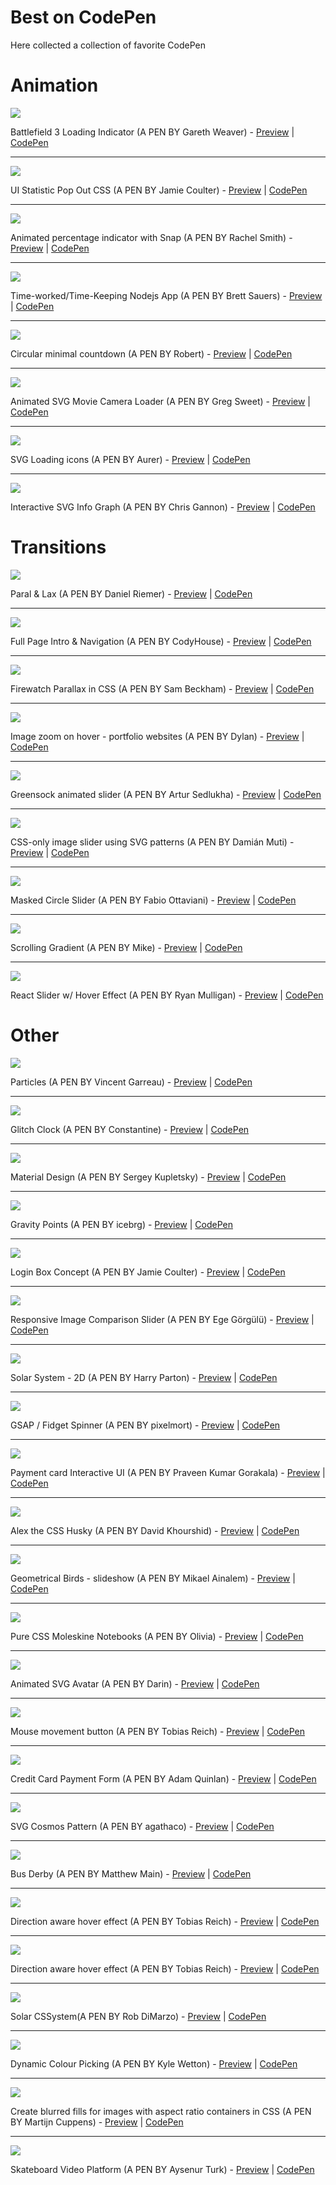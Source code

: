 # Best on CodePen
Here collected a collection of favorite CodePen

# Animation

![](https://i.pinimg.com/originals/f9/60/75/f96075e0ac443e971d3555ef16751307.gif)

Battlefield 3 Loading Indicator (A PEN BY Gareth Weaver) - [Preview](https://codepen.io/garethdweaver/full/zdElu/)  |  [CodePen](https://codepen.io/garethdweaver/pen/zdElu) 

---

![](https://www.bypeople.com/wp-content/uploads/2017/09/css-stats-pop-out.png)

UI Statistic Pop Out CSS (A PEN BY Jamie Coulter) - [Preview](https://codepen.io/jcoulterdesign/full/jExQGd/)  |  [CodePen](https://codepen.io/jcoulterdesign/pen/jExQGd)

---

![](https://lh3.googleusercontent.com/KfOmMRC8V0-C3NqOLkG7E04ldHbMnSckMeRpnB0ac5LC8jDSuslzpv88-xeMWtaaTyN9zRDxiZsMphSEKBaSEHd9XEWUx1_vkEONJ3LRBET_tBGLMe3pQ80dVZ9X6go7zdsa3YdVvWU8odE_Z1hXJiISyoetSHhoIg-bfn3Nrbi6XQZKtIG9N9QalZrF81jEWIUmRnEkIAUWACRXiqYDTUY6oTtIser31ZZVTZfnShZT-vp_p986sDVXLfd4KiubJsiWm1n7KeMulI0Cl5i4CjWhY6n4PP3Ryc3qx0x6DrAGwPMtvY-0ycrXtnrRM3CKZHP4-b4wAtbAfpdUCYevQT7dw9DcRhk2JS6O1XJsgwnyOEOuxrsOKYJATL3tvgf3F-MsMDKbb1PiXMgfWV2xEhHCBpnnZD8AVKHayfLnwhv2EFfOxucvIXzfGWarL9nqx_zbJtxOES3e1F8eQP6sIGjok1C52WsKKZcQmzl8kZ04NU1fw1kWHKLBO574xZ_lslNmJyQbN3czasV31ENU1xwkZ6CDB442Km_KReotNpzp4tbhbCI5-p7g702jW9bB51LvMe0Za-hPfX9z1FAuoX5qG7jecUTxgMm5qHHRdSpx3bzdhA=w760-h450-no)

Animated percentage indicator with Snap (A PEN BY Rachel Smith) - [Preview](https://codepen.io/rachsmith/full/BqpCd/)  |  [CodePen](https://codepen.io/rachsmith/pen/BqpCd)

---

![](https://lh3.googleusercontent.com/HFrLs9d7wAXrVkaqZRh0C1Hk-RZkdns4ruhy_Y_OQ-UEnXWIwFffwh0KUDBaEi4AgNtmSuaKXmMTx9DylDsRLJMIB6x0iDP83trUINKWUxbCF9GUU4hQxUj32o9RUfA2lIQXC2KLbAzQthpYJBXoBVChCZtygjr3qiCCzHWHD-Pl49KD-F9bIPufnz-4jB8mWSDkdqj8ZDghh_BQubrRZ8nwPKQdQQRp-oXDAki-feJBQKbuvM5UDLWKaqUiiRA3C0mV4yZGURAdgtwLzpQcyoBvH--KCj-V3o4buRbgG7JAsD-FuMKNXv9y2fe0KVDJ3vkGprXqV9Dtg0zn-hKE88EYte5ag9j3vBJ44n6H34NvTMIL3wLgWWVJliq9rcIugrDqjZhtLacdIwDpYiPls-ot-Yaiztw0CBMf7aICOcOa01y0oW6jZ09-IV-C6Ghr7ROD9eQS6KIz23OGNVDboe-2koCde-TmA-FxdmFm5umwfQcNQiLlg1BkJrtZRnKnkmntmGeYRk8I9_E_vbCLtGV46_VgS7zUadcnC-1RhsNbWNI13M5JV4fPHXjVs3UaQBXIYJDaW5X5LGYGUklv4CO2WIDnyCtEbaZc1gr2MBZuf73lNw=w760-h450-no)

Time-worked/Time-Keeping Nodejs App  (A PEN BY Brett Sauers) - [Preview](https://codepen.io/thedigitalhawk/full/IrkBu/)  |  [CodePen](https://codepen.io/thedigitalhawk/pen/IrkBu)

---

![](https://lh3.googleusercontent.com/irGFUQroEVYe_SL2koYzi0UQJQ8WGXER5e8_njW5GTS9e7g_MibMLLmkKe24-O73ZMvyqsn_1DmL2-r1sabrQQhRVG3mIOi580NcXODVO_2OtcpgLMRzH2BtkANSUFYI5Pt3_IBk0c5PXyF0tvb7onWrPaGKMyVCGG2d_9BQdtOup6V7i-AyWoSkScfjsVWqWi5SLaM2NU4hgN0pPD3TTZfi6ZoNlLfcaGSqrb1FMqizdyAViJXjBkGzTVPvVmskXzRrEIhMD7lva0jR-nUIM2D-WMjr85b_3OcGGOoaeHwWhzfVoHKXpQc5A4xmz1cSoKmdZrWSHyFw_mv2p6CPYNYRB-3nygt9g5xP6UE3_r3lPHJ3aBYLcVjX9Qh2tXleQExnmyEE2iyxBhkosM39WLDxc708bds_X8BO7glB_13Nd9DYyggBZZGPzCOoE4mPAwSK-_L2anA0HHxB9cjiKLUYS0WN4Uu9rPx96veq5JQWkSK3IHswtlTPMztdAJsbNWR4TZFd1w5RUgRg8eZKPEYuvplGirZO64DvDvhh21BB6xnmQfLnPqDlgws8CvgSXlLBx-ws0_sby9TOFCbD0KcUiCLYpS8oMDCh-OvyObqS150Fnw=w760-h450-no)

Circular minimal countdown (A PEN BY Robert) - [Preview](https://codepen.io/rendro/full/qazCG/)  |  [CodePen](https://codepen.io/rendro/pen/qazCG)

---

![](https://lh3.googleusercontent.com/6lNtrX4rsuN5dELPfbgOj9bJJFuz-3nnm_IbdgNGPAmvC4y8o5pMBsPOUEwLTB4RZtLIq2KWSKQ2QNmWpCWncvFaiKtjklY6mFCvLzPiyzBXPP7sABpqKJajwCfq-l5UHZ4jiG1XZ1KQtvNX9GqTML-2zdFw2V36OPdzG2NPjNmc0gHrh8KrluD6LRAGUhONhKUtIfDFujymeQal_knN2SZrSrqvFixYCjVXLRMvok1WAyaceX6tzzEffSfD4oOMWt4cbkKOYgNWVYlnYPSgTfxb523xP0QewmJ9EFwZrEdo6NJnhI_QqbN6AIDTKXw6Ky_CN1KoxpE8ujKFvwczKCnZGzFjEG8yuyCz2iVLwlM9M3JsHs0rF0QCdmOhpZb0uoRVWDea59jht3lqP976UbgjBbVa73nvHhAapZv8VhFqmZJk14XOGAuJAOH645sc4FkkCUYpcgdeoCMbvzhI9G01iAPr5l2MI-45FmyIXqf5Acp8VtrHaXusZ7Wc_1tSdNTYaBlbz6ompQN0KFNniT2FTKuGrMO_TiP5nQEeT_fCx-OjrsO7Z5w3TSEiayZDwMhFiO2uVJ7D_md_SlZVEPqrWSJFuTFtOVfbazvOq5iBSuTZAQ=w760-h450-no)

Animated SVG Movie Camera Loader (A PEN BY Greg Sweet) - [Preview](https://codepen.io/ControlledChaos/full/aNprdB/)  |  [CodePen](https://codepen.io/ControlledChaos/pen/aNprdB)

---

![](https://lh3.googleusercontent.com/ZT_NXaHaRD9DRj9OYUH1vuwZuK1GUb1c3d9stm9Gw2-Y1lDazbT-TJAlfc7adxELa_8wjQvX2_J-pHFpSsBHt7DmeO9OKHJPL9xeFlGPnTOtLQPc_x9wb21XglXRYO9ViOZzOV25Y5DtrDDhPIRTJCvlS7W5tzUG_s667S_1PhwSs_FvwRKcKFztViW9JBKcqWifNEfFYJ_JXNffrbYn-dXIC-P1SiHa0dOMIJEthRByWLW_-kZ25JGg7Lc-W_23Uyxb0pMBJEWf1JKBvZQjOXKhaaJLtw-AQkhnIT_F8h6b0wbxjVBDpSfSDReJcgUZKZg8OPY0Yo0IUhmg2qKo2ImUT01yDlduAWpMAIHk0KOQRWszBXoXCQ3sU0Ca_1WMtEvwuWAJzrM76Uke3_5V_m94LEQXLmPOWHiQL1eeQZR-UySNX73ZCQBTROqNKyoCtHFzN-6apSIyi_MlS1xuHb7qZBmDScL-JCJ9zW6OelptR1svBS2P3q9ff66Pc-NMXYlKFRuICpoUJ8XM5zrIWQZbJ46sDrT4iJLwuq296RUv7jIUr76piXpON6nsqcThtNJ6wEuSKshEFT_oTNcb_26YAdzV47h1XP-nQk1f6H9mFW4mHw=w760-h450-no)

SVG Loading icons (A PEN BY Aurer) - [Preview](https://codepen.io/aurer/full/jEGbA/)  |  [CodePen](https://codepen.io/aurer/pen/jEGbA)

---

![](https://lh3.googleusercontent.com/gSmFyH23t0fwKmIHeKS-Z-sEopghDpT2V0gUYHe0uH8F2vklTuzIFS3tVlABRCASQked3qRWtrdp5lAwXPV4MV2Mw0rK8oK-toRlzwkO8yIUg5NIf2nh-BocWvs7EbqBzDPE4SudQ0ItYnSGaJS5hWXF34rL_drsqScc9j77udD1zHeOANef-jptFw_9KDgVoHs5HZo3RyOIGXaxv9i_Q9Yq672-lUyohsLM8P6ej6eANbnbVvDHaLy3eoD0OSXeCqgkCn7rCzgdjn9Cj9lNEvHOFHRvnyL0X26M-DekoaI6rE-BMoKVzJzTM3mNKnFih7EZT8pU9J-OW7VK-dEP2DbtKTyHdv1QEbb7Lv14k4TNk562_R76M4y4rhSwqcAb6TKkt1J9DZIWTalSl24DCKYrBtRMSmksrtLSPcp2l0wdNSXM7SGefgzmEq3PEVud20_bexHxn7f97w3QdwJ_jHIxX16ZY-KOtp-KIul9hJ7m0zYcRqLyzwnfdPbSweVTo6BQCm6xGQZQORzTNV_Tda5tYo6qLGW53DTomAoFpuPI3BaoIR2SDnllcfWywYonXLTz0_FolEa11RznK8h_G95t4ez3LA_Yy5AbM-S2NiL5viLOng=w760-h450-no)

Interactive SVG Info Graph (A PEN BY Chris Gannon) - [Preview](https://codepen.io/chrisgannon/full/pbzEYr/)  |  [CodePen](https://codepen.io/chrisgannon/pen/pbzEYr)

# Transitions

![](https://lh3.googleusercontent.com/QaLnmfFjX6x56OFtEQ-4TsRTVFOr74G87gKPuA5yuGGDw9t-a47vJaUUzhp4wJB4yRqvJtLO49yQIr-3afCQOajkFSXEuKXEq9STQ7jamsYKzibXbi_zvRjzv8mZzjdQFkl0dp5lLu6ul_bBt1CyPd1zmh2hcG41ZGlmYUqPHHvq8CEvbqkZ7bJkFuSNOayMhnMdTy607fb-fFCTBwW0horagIhUb873AaXwMqBl6dvblMQMudj1sox9v7nZSEH7_7LiMe-XRJK4kurD_3mLiIxz-Aol3FIjNz4dhDP9kJys8MwrXZvHLOTC2k4oT0N2IaqyrpfObxG2LSwevnq61OQEh0rVq7ZrsdGjf3Q2j0SM5cQdhq8ghy6zNdm9bQhAWCTPUGOox8YXaYdu2lX23uISG9Ep_uLt3KWQ_ije7nxSrfbV1pulCdcvte0ndgYfMjeJtxjGOwe1Zxap4pDYSTpY8Py9r4xQPjxire3d-LiPBjk1t223hjV2U6-Qo7SX7Wdq668lJc_y9Bykjlz5UbFZvTtfEzcoP1GZSH7Os2ryaGXcvUMkFxucw7okp3XVcO9gSTqleSfuDz3S66eAcxFRB_owJRM2EiFlQoPMWvhSge-nYA=w760-h450-no)

Paral & Lax (A PEN BY Daniel Riemer) - [Preview](https://codepen.io/zitrusfrisch/full/bJwhk/)  |  [CodePen](https://codepen.io/zitrusfrisch/pen/bJwhk)

---

![](https://lh3.googleusercontent.com/FlYOaGLp5b3b8qdg1L5CNUA9DJRsfq2LnFk6HFM4vfSxWtUxAsxrIL_x3xjsfClqpUh8_yvj5kdHdMoYDqUBA4cChC9KherYnxX1uTPj2jmAetrYklqrb8PdlL-0gykIX7WA3HjPnz3EI1ykZwELcw5cY0yT8vSBS5ZOkHnbZm8WK-EqdMcq-O7VLQ8DGkCacxh3pxiWMugn76fEMlBDuJiCO7tmYG6m_NynHhmz8cMwDEk7fII20USA_cSmMARi7fl5H5e-_qQSLalR6JpL5Wv7DtBIYzAyOz9fAOsigATlxNTyMUX_F9eEltza_tdCU-UbxPEbBGmAqi5aBgQduBfuTGKex6GJLeHE3bSbzQ25XzxdxSzLH-6BESAxnyao4ic2QmZfuW6gONkIPQqLvVA8iGeAauXaRFs4gCaWFG82XRalyrLBofvDk9vgVP3Rq1IIgdZeXzSGZ3ub10GtgNmJ-Ln32NwivtTnHR6KM7M3iz5fqYqvojF7DSM3mjG_rgx-1dMV8LbyVoSLAPmUCEM2VaundXI38fKvQkvljezVDSEw0PKhRdxepZcSGo_cRqIMMjoPXpjW9jc1jrnSmkvOoTVq_tOlIizfHr__7qG4otpHSw=w760-h450-no)

Full Page Intro & Navigation (A PEN BY CodyHouse) - [Preview](https://codepen.io/codyhouse/full/jqomk/)  |  [CodePen](https://codepen.io/codyhouse/pen/jqomk)

---

![](https://lh3.googleusercontent.com/tQRuq73E5tA5MmtsCF6931-RVlS6Y95QUWxDVmj1zRorufJwxx3Ror1VHHwUXt_HuMnFsz5KW0ukZbT3N8bFR3-c4c9LDYNm5DZGwnsWgodoD3SCpwXMpdpE7ybCU9GEtrgnE30kAfnMo3z4HQkSeUsv5VVvrPtvI2Vwpm84VIL-DuK5Q2Il0lOgBbqjoqP23TbxgBxO9fy-rS1NpYE_EzL3I41wSuNUuGyfh6QUxI5FWoeEy2hK1KMP7rfXdHHvwI-PUlPyD_R-76BBSEM-93DiEeFcLP0AnWhyaCg0S7wCbv6M8sMj4ix06vMx_m2RXb07VHRTNcDt7ls8VhRUSXjmc1Fwj4HlgLypcNEHCJzwSSYK_lRatyzcRWZpTno5wgZaV2TDQdrIc9LNlWfcGNYBPSSEfYY_BIkHu3GWc0Ue9QvwZa4KQ39lKet9P_S-0YWp2U0pnTUphacE6SQckI4O9UrFIdR9JQxu6iGsbme4MAPFgDg5kKsb-iEGtsyDr8kOEXzWQqV3p2mmJpwgWsMsLD_1yOh7ZR-bnhkrPpCavpJQmVQkkkRqQ67CvwEfXDM-0oa3MPeN0e4YLB2I642lbaQ31NVgCLj29a4_yQseb_e4bg=w760-h450-no)

Firewatch Parallax in CSS (A PEN BY Sam Beckham) - [Preview](https://codepen.io/samdbeckham/full/OPXPNp/)  |  [CodePen](https://codepen.io/samdbeckham/pen/OPXPNp)

---

![](https://lh3.googleusercontent.com/Zq5GXbsaH0KCp334zVsYECSPTieiLwcXyOlEU8hOdkHMt0SdRISnx0thpAE5OsG3a4t6ark5KbVGo-6Bf9FNGJY0BozSI-Jw0qy8IZ2vjBXG1KSJJyphjsZdGIaAh5p8owMJDsexJv75isjfAyAQrUgRUNsZ0z3gl2jfiqbnrdSXz2MWKrZtzcTXMNTCLxc1GNrnEAbkLqOcBpPnuq0HjezNTTPBgTDlTtn63RwgbseuLVjk_7Fs2nZKrRrKhw6RWydV0BzjdsmPbApGVj7hQvx7Wcix_COulGoaOWZ4BhxkZh9j5VyyL-c0Al34K-FJTdV7UUkjwf9VsFwnU3nm6RlZTNJO358_CWTUOoeN6ijCc64Vo8FvkZgQ7aeSqacG55PCIbM4JIaGWk0eRHshUpBZ-dMs1J_HzHctXAMAmSpcOLqmWl90XEutsM3HPYZIqtHw8KVrxTS_pDMaLqK2wNSppRmpbELfKJIrsudKOhrfqV8nHiDb0fveHqVclTOrQhVEevVCXwg8RufcG9QRb1bPP-1z5v-Km_qIRgYJWYMseG8TsjRZksZJPXyDT6tmcXBgQ2CuH4uMtmUdY4Lq0oeGmkQ0rjzAWPM9B2IGohxvsu5cDQ=w760-h449-no)

Image zoom on hover - portfolio websites (A PEN BY Dylan) - [Preview](https://codepen.io/dwinnbrown/full/kXEEAa/)  |  [CodePen](https://codepen.io/dwinnbrown/pen/kXEEAa)

---

![](https://lh3.googleusercontent.com/_VgQlDMycRraF99BPfzg0a-yhviXWtwooGFpU-lKJd4ALIMIwHH4Y5UECZnCRsaZeyglp5g4WW_w1_Y6z2bYEIMnkODqqaMseARcNLQM67BLufcGAuTUVkxJ5K168_oH3-3B914cwNbcUu0hjS3Ou2M1mv48lAUoLnr6sGeu_Ur8OCrlJbv_GtXbbyN9bo0MlLDpth7lLMjoPDXVLHqMVzX9yIDPiYNgrzJDO6m21GqUI7gOt8yEc19sH0dVHV8Hkz6G6bW7YBZHuHuipmsTxC0e975K-U1V3iCzXkr0FMeG1zNp1LFeYT7-GFwOFxulEiQWT5AJbBeO8cNdIrxz1cr97hR8tmG6vB0kyvBIoS3m_OpwshCkwBG3ql3PJz64yLfNMMJtlPrS6aw0bO_4Hv359Qdi4xYDQL3VRTXREIjhpzcPEL8xV2fGhG7DUbZtBsfi5XLBDWeWme2qHdfzBaGm8AOhprYDr_APpkKcN2ufBlzaX8D6RcfjnvLivF4cJJqkLfvc1xhHu92bdYqI-4U02VzSnfxT3jnm5CRLyTb4luNh0uJ6ONAPMF0-ZvnLOcIxPLx8UsvCSMS9nqNVVUil2BwB9akBF3pRSg5B6BB4IQb1Bg=w760-h450-no)

Greensock animated slider (A PEN BY Artur Sedlukha) - [Preview](https://codepen.io/sedlukha/full/vZMpKv/)  |  [CodePen](https://codepen.io/sedlukha/pen/vZMpKv)

---

![](https://lh3.googleusercontent.com/M1ToegjRABbyTpqvctD7q7Szl2Sr_beofMGYz1CEWj74FeAz6l04NeEOJ2r1yE-BRs472Hg3sR6j0-FzA8hVcWYsZJM2MoBFQyhahvgCDRj1LH3UDBmI9NNDll8KYLET7COQaZXS5fGckfEKQbAXS_P28xY2Oe4WjE5lsZnl7VKvT1IOe52J7bHORZxx7e18EKK9E0q2uznlDtUtY0F1x79TMR8m2YMc2H7AalTByd2JcxXPrEFTvYxsrAV9kMEeYYHEUW6zVjHJVaeNKaArAWn-l7f_Kl90AnwUimGkJkND9t3eOVzWgFt321qhlcpJantGyGC6J468bLcXjaX0nT8wqG3HRdgUBXEfCtWujT9d83c1TJgyyYcXiKQ8PH0Q_FZWm9v4WoZ3w_9fE23LTsaVXxIrQdBt547TuJxwiNLaYqm3g41KlhhCtv_DaXGrubSd4AKECzK-HzD9i0w5ASykN4C1XhGngbG9-IpArReQLH1fQE-SNr_czsQlXyUkKPAjldQkDGBBBTnGVaySLhC4SBHyWtu48BmkVd3piL_xwnhkNtR9jI-hH3RO5zoZoHeMaphkMnvVLg8DGrKrXjEntCYxjonH=w760-h450-no)

CSS-only image slider using SVG patterns (A PEN BY Damián Muti) - [Preview](https://codepen.io/damianmuti/full/OgBWej/)  |  [CodePen](https://codepen.io/damianmuti/pen/OgBWej)

---

![](https://lh3.googleusercontent.com/jG8tltURp6Ne6J6X-suVXms7Fc5mte3tzmjCk-_AOPEYT87ulNUT4qSlcBkusXcWNn2Gj6rxrSM9CteoYjUle6vAHBRvUbmWbM0Yntyd0E3lauTdTbVCrjdLA8EO9GWcuWayNNUsIL-lcXPE4rcXBIg1N4VSJh-38-H98CC7F221t3-l8cegkpyfCz8MhcB435gbCTcQMnD_RowThvLlW6vK-ZjhFPfc3l9O4VYAH-WETqgVH4jCyglte9cCVlzfH5jd5LjgEoppb3loPsXJqq4A_ZE4qfvK2DyMM2vIFI8bkVfl_01X_KNLnjWmBlQHTGWp7o25wwJIDAD3DpdxIES3sVciNtEXFeCo50EiDDK1_nfCH8yjnPVUTIMxQnH0bDIMZkuhKVzS8nVAV6E0D7l1oWr6WGmjpV08CtvQsz1mXYuQWMTO8_BcXE5egyJ7BROlld-h9rL3wJpI1QbKQqetMtQ8pzeivsB51vSVlx_qIZcJ1fJdmGKAECiF3Njt7an1E4C8aXgRb4xkEFIQeZpQGksPVhAOSbY1JU7sQ1gTTJria3v5lTwclbHYsLCg6RvaNZn3Le7Z0H4P5I-k2CWJn_YYcqYs=w760-h450-no)

Masked Circle Slider (A PEN BY Fabio Ottaviani) - [Preview](https://codepen.io/supah/full/BJYorJ/)  |  [CodePen](https://codepen.io/supah/pen/BJYorJ)

---

![](https://lh3.googleusercontent.com/ih6iQJrFHEPlVEca89jSCYqB_dIg2vY5AnfmVA36bLnA_3WsgfyXf4FborYRxB26LF6DJP-jKgtoUYnpIDNc7Io7uNBjcPQ1AlCk3RWrAbhGeN4YwRuzwjo7nWqSoVjxnDRYo8jbO1YTXbTxZFsuQCHzx8SMr8CFpya7SDi5Ow4o6fB2Lgo_85tZRSn9vN7psSAizCmPW5_ie2bEdmROrExhS7pWASps9YPSykJyozyRdOlkGugM3FnQ0-Fvr8C5L6eTs5jrU7u37EbJUcaGihx0bHdHcMgQcNBqUNMtO8PfLE3WVSjbJGidid_NefAZDwbg0-vXIyFKLG8hc-Hdcjox6grVMm6igVgfToye3YSE1ZMD0uaSZjieMmGXI4bLIfwYNJ-cCK32tKH94vQKY-lKnRnmdGGrC_k-I-VnEvHi4XCmR9Zt-l9x82CeXyp0T-S2GFlHK2xk5PIPoCLVdjIabDTHVfhPOKwPv2CWcVH6M6Q1gx2Y1uFxbrIn30i7OS0a_xSDPxFMDp2Nvj7XFPLmd4ySlHddiAx_EyOPW3tuKZKs-CvnARsmxyeFGJgP1_mGXKp0IyWuiZyLKkxYKvwDA0kGTM_8=w760-h450-no)

Scrolling Gradient (A PEN BY Mike) - [Preview](https://codepen.io/MadeByMike/full/eKPZZz/)  |  [CodePen](https://codepen.io/anon/pen/EpQPoP)

---

![](https://codropspz-tympanus.netdna-ssl.com/codrops/wp-content/uploads/2019/08/ReactSlider_featured.jpg)

React Slider w/ Hover Effect (A PEN BY Ryan Mulligan) - [Preview](https://codepen.io/hexagoncircle/full/jgGxKR)  |  [CodePen](https://codepen.io/hexagoncircle/pen/jgGxKR)

# Other

![](https://lh3.googleusercontent.com/eDpuPASSyWLgKEs3hQbQ7DtoYN7BbOP2Ge0SpDbDHvLEV3daBfzpM9Ly0IlFHNgMTemVSkEdMePsk7Tyyhr-WB-FpOIRXQ58LU3Axr1Zya2HeR-zooh0jB0bBfa-sZkArgO0k0it-Ab2PeGHeLL9Ix1bfPc2eXoXylsJahE3aaiIGv5fJJQRm2uos-qjlUoDxMiCM7KNiUJxFg1sQKWf_Bh-tcbAKoUHqHFSc0mdyUOD1vipM7uPL3Tfxshdnmqnfxb8WfizInqnWy5TTv7sC0vNuOWaJUDp4EqBq44mTP5ejWAE7540sV5zxOjtyXmwHvLoJWDIlj0aQmg9xj8SCh1lmkDOVUjknCwFsDC5HJs-V2gC9jblgB2frHcqUEEYmr_5_ZJcfvieTPgB52Lgke2tUOIxVp6UogD2N4JR7GHsGVMbFRw9aYUeOD5LGZGQEXgOR2bikRmonFzdEvd37T9wjshWUIPMsWbxu0Wr51OETrcPnmTeYsw5iCbZkDQ68um1TAmqeD091W-vsNp9D2Ubb33oGr90YzneIXYIFb7GnNvxGPCAWwerENNSsUHUceLeo29H1HVMLPhCU_XRoShWwK0ZDY_PL4ettu2M5EvrEmrRMQ=w760-h450-no)

Particles (A PEN BY Vincent Garreau) - [Preview](https://codepen.io/VincentGarreau/full/pnlso/)  |  [CodePen](https://codepen.io/VincentGarreau/pen/pnlso) 

---

![](https://lh3.googleusercontent.com/c-suYx2ey9KDMzelgiS6fu6w8MtbZsGaKmeUWQdZgsl_qQXfyIcZNfh2pqM-S62s219hw_72eIuENtkMpUKUhpCy_AEKrW32Fw6_l3jFESgWK-jEl6jVjrghQpp1byBVFtF9CDpESI4YAJzLjd32CROVmCRmpbU5PKSsDqAY-My7Y84Yx_BcGobfzN518iIH2fldQWolDmW5SDhaT23jEAlck_HnN1KhvMBxLnkqpfY-81im86Ya7Ne0-RK73l_EwOliiAuXdMGj35SvevJwg1p9c7eorc_sD47MDk7YfO2Odx17RJ1_6OhpMogIP8ofXr5m6X406CM9KvC9lC5QxrOl6jZC8aeGzXJK99bsEqVvaKU7XwD2d3IFGkxvubvRwaMzFrfaflsfHfvZrq2O1Kr17CGhPZce3jV7nJvopLs0ii1_N5Je4Sdny-gu3Ie5owBX6xZNRXLziD2lhTaJb0Lekipfhwwo0jjwN-EMLeOeff9pSGMVyB4UN9_o89zGyeaNXrWg9by7QqfqKlohwfTCerjueeuRD0y8Ct64smbornJHUNsCHgQzTXAG4h7bG6GYyQuHXxvms9Vv8SIVxNenjIHgwIk0XygTH7aDf0MkdAbODw=w760-h450-no)

Glitch Clock (A PEN BY Constantine) - [Preview](https://codepen.io/dats-wassup/full/FsGtu/)  |  [CodePen](https://codepen.io/dats-wassup/pen/FsGtu) 

---

![](https://lh3.googleusercontent.com/cGrliS-Hw6VtDTIgOBRFcbcmPK3_Ta4amvu-IeHnlOkx-C9-Oj13nzPD2D1xuCM_ioUrIpffFQiEfB9Q0sf6nADxMMRgjRCxAcmm162An8w6CKdX4-psy8e9Ds2JZsFhz5IKpoEz56y5v3SA9AnDsj9FRuszxblUHLfBRU8eL8hdsWta5uTTYs6mTd01qieX3CUqQsJ3OyW5xL6XtV8_ZYxP6Qf_7-8Ht227Vu8LeZVRYJ53hZqyT298MzIx6sPPOzLkFrl1N3CGdSWz2he4BH25qbChRfB13U6rjSgelOQGgLDguV7t9YWce1-U4-cb4FZHBDxlVQgK7xKwngvsmbJD_sBwCiAEJOUSMRfUYCRp7H6SyrzjBfdSaZCNbgg9FUMxDMi2_KIIMv0OV6-cNNXUlWxO0G5HPPWLR139kDXYlbeq6ii5IxkzRnDsDjL818Y80_rT3XhgU_4GrajWcLzW3p2Au7zc9o-49mpmabwC_4bJO59FYuYSvqQq7R5_ICriCM7SlM43-OV68AJh1iu2sCexm0hrar4Sbj4vAfiNUd-F6i4xLQBKFjtSDmepeeA1kaGFidmQxXDa-hITvsDZpUajY0OHAmCU8lQGfq4CGHpZ9g=w760-h450-no)

Material Design (A PEN BY Sergey Kupletsky) - [Preview](https://codepen.io/zavoloklom/full/wtApI/)  |  [CodePen](https://codepen.io/zavoloklom/pen/wtApI) 

---

![](https://lh3.googleusercontent.com/r4rPE2Srygqe0Bd1cH3XgoObyZ5ZDZSiVeUbDMJIPrvBiwNK2GICv5QpvupWGCNx_oopWhI4CkycCM81YPmFZyMZf5Ht_4TE-GQzaHA5rvDA7NgNLT_vgUfsbHHxMDnWNJu8842-O_FBin_1BufWYYTeKwfx2W7rOg19BQrISgLGuyAd8lYywikxzFkgpQRnq0Fxxw7TD7WO2a7-gBSvxhF5rO3f7HFJ6jYjDGUVgoGMOsI3Qn2qjz0muGjAMxQ51xV0Jl9QZOlVrBTCCscmIpL3efa03MXfAv4PUxo1bU0vsHRC9nW5V378lZ85kOYK1C30EmTb7Uk-B5K3N1yflLrK2VXVpT-eBzVMwSvCe2BZZoVQamGwXrut1zdaDjvF_AxzLQWAw4Vj6urD0WjVgZbDBah_9r9eWd1jzScA6qZoYuGSPLjrKW95nEIigc6X2D4ow6kmt-sD2aLw2LTULW3K5BCrdzU64KC-V-m4MvQauIPT4oajAF-2M_1TL_qbqa0rQFjWSpecJCcn4xsvFszlNAMHt6YsuCe4XIBnYLdDMg5w-m_VWXMAbUfsrA74n0fiOPF_n6dsjmnjxsIWwSJxlsYJ3t0xRS36MLicu8Nb52od-A=w760-h450-no)

Gravity Points (A PEN BY icebrg) - [Preview](https://codepen.io/icebrg/full/qEyKYQ/)  |  [CodePen](https://codepen.io/icebrg/pen/qEyKYQ)

---

![](https://lh3.googleusercontent.com/qiZCzsK0G8hXsch-J2N7FUAjY3bXhpSejuS91VkGEp8CUaFkqQvXmE1LlXN0NVlv30K-K9rUNfIBWxyDVsjQHro4b8ow2JiZSTJDfG9tCGj44d-eQqxe0im8oSkqLkKFO050kH1jLe_Jcv1YZzfQimixNEM3DiHoXpVmeBSavnfZm0AKPhSLI10Kpc6mWOBFRc4V60A1iIWG90GvN2Zg2wsZppE_ENuQTeP5t4iT5ohRiH3QVeu2kx46X3-48V1PjuPTNbGT_5OO3h82v0A7FPsEimWG0ZNT7PU3fPWBmaeVv64IHAVB6_MzTT9TarF6_adgQhzqfqtUoBYCmFGYT2exvHStatksQFJ6ILK7PyacvaHxzVyD3y_RqhKakZPPRBRhICVD8t9N2qfT9CnH5B8zuFe9Gl8NhtjVvR6-njSp9kbqZ_FkG42VXZOJ5B5Vd8wbxERDGD8sQeyFN3O24AJt_VgbfazngBGYG2x-NBDWFoHMo6vkQNo0yHEzPjC8FV8Si9ToP0BrD-xjHdtjAPXWoDcfakUoRjVGZOgWiqn4lsas15QY_WvrhSPM8ojwLh8fAhQRRAjDSsfiu-j9EVd8s2wwKl2P1G225ZsJivxgTgwQUw=w760-h450-no)

Login Box Concept (A PEN BY Jamie Coulter) - [Preview](https://codepen.io/jcoulterdesign/full/azepmX/)  |  [CodePen](https://codepen.io/jcoulterdesign/pen/azepmX) 

---

![](https://lh3.googleusercontent.com/xTIf0B8Hlu6ZVrYeLL_VO8NJ5OLKFBrNw7dve0JKxKohMTPqLnaWrNajDf0wGVYm22sxY3KyIPfPx6ic0l5LjcHy2Pyu52bd_H7xxVjv8EpZYjeHDTZc4qlAW-SmFcHZB_R3aVVDEXiTMLPdp7REHSTAEmh8G45qN3WaSBMp60vS9cmmUDKuyqig2b9e0z5KtyC2vPvJ4ESGa1-8C6DjpQCOkUBhSBKha8d3F4PwNCIKmGfSOmwYVRkB2BMumrWF_eSyjew1swfw3AL_DGFIBrCdBcvlEP3oRjfGCe1yTXi1mi94P9p7aizu8TscAp0QpG188I31EaQFIrGacYIiUP0stOwh01aZjhzbNz2nTiZSx_Lbm62rJ3KvFSKdaJHgEpeUvj6bYD0AviXsnN38vQHuRcdN1mW4DPa_1TTJBSPy0xEI89W6x0suCluJOJJ800HB7KuKwwFJ8Rsn9xKlJeVfc4fUaACejKNUbOOZ439p-3dmCrcjuxv3KxNbWZ_R9XiHnuqaTe0GZFk51hsNiyRPRdFY0We_Kb5usamM0SoGmfaUwUhGOoHXsPT-cD50RLtjIuErMKmW6PzQNbm2-QRplr9KbYDdu0CTXBhslBHCjgqz0g=w760-h450-no)

Responsive Image Comparison Slider (A PEN BY Ege Görgülü) - [Preview](https://codepen.io/bamf/full/jEpxOX/)  |  [CodePen](https://codepen.io/bamf/pen/jEpxOX)

---

![](https://lh3.googleusercontent.com/ViCJdnA_zzKLGJizvLbDEJQt8ulTkj-kzQ1OF68ok_Qb_mLIj_jpUBcSVr_j5-3ctMz4Fplq7DGvGd4_sY2PXvnZ3JOhE5t2yadDq7GY8ZdiV0-zwoG361JmEI06YaioArffot3AsssU-43tGePu8S5_X0-VNny69uFqjJkwHU05MCOc3MtYBFA88TqodbtATTvUhkNq7o3RRw26REenxIriVkg1a2mwLlKUoRY0Dxs-5RECpLBMDxuPMTEiqIya7dJ5wcm1DDvJLH3_VeiU4X1cUsFao2y1nHOmVJDmUZrZAyM3HdzoyU_IuQeppKy-oRLgI9Q8uOXOvRjuN8DNS8KMuVjjcCF9y_yUABRjppov2gj8o6ALx5Odfsw8wZVHm0F1-ApDnwxOjGumQ8rTz0-soKqqfjm7rrpN1EpRvvXAe8sZighAW1exchRQ_Ekg1rP9jigxK-zWJDpzc9t_KFvKRj46RBMpWb2Ty15KB-zNd3vy9kWVJHEOUbodovv_s7Sd_vwdJTo2BW3jQO3gZ0I-doC305WfzUnil6_s3JpN6LggxjJrqVQGOASYirhLH7e1bY28ZZGoCZFS5waBXrPt8SkBoSvrySviHZp3hRl8z5ukTg=w760-h450-no)

Solar System - 2D (A PEN BY Harry Parton) - [Preview](https://codepen.io/hparton/full/pbORxp/)  |  [CodePen](https://codepen.io/hparton/pen/pbORxp) 

---

![](https://lh3.googleusercontent.com/Du4zjbuq4nFHr7ZMeyZ5Ow1U-VLmi1vPT5RJXufXkHAWzTXOXcx2jaucWT3W4KkklpVCRr8CHYVoLAq5gVVYy2JiGaqUmgeWn2pEkCkQevJCBBt2E_jQ2j4Xp796Q2jLJvVERwqxCnyJd-iyS9RuI5fMu4PR9cPfNGAH8pIar0mhES-WJAFBSfv2U-34tMzB_rDX0K1oUrJ_rboOisNvfJPMKFVvSVEM_8Rik9kLe7wPH6Pik5ct_pWvNmosjZjoys0bQ3r4bMA-cwGfwESX_dddrvQzwS__4OuiZsdbUIMSCZBsudOjcNzBilyc5Yu_PogNRNM4X7V5gi_FGYctqTIuTTWAZCLplsUqMddkAij_m77xjYWT0RX3XK74LSW4Pa62PTsSFdegBet2fehqM7TqSAX-XT7HGj1ctnSAh656uxRzlmCwYFadtiz2d91sH-aDzSSxSxcRNAYhCvLvC5RU04lrq0K56ey5xRZQ4XmRUTVYHMrmbzBz3IELMT_SQr3l8x_WYKWOWXHsLmUiJz8BevKkfOfnST3fTkCYpwoex7qNhzAkDP3nMOZ87StqUZ4KHYH6ZofozicihRhtm-AVP0_mytAY-H73mJwF-i9znKpFdg=w760-h450-no)

GSAP / Fidget Spinner (A PEN BY pixelmort) - [Preview](https://codepen.io/guyom/full/rmXyvR/)  |  [CodePen](https://codepen.io/guyom/pen/rmXyvR) 

---

![](https://lh3.googleusercontent.com/cgvNhLJK6khaFsUHBFsCvf0oZWeKwC3NwpP-LqArK36NVrkhmAHeTOWGxukyQvbVRP_jW9M_NotSopuH9edLrEKuOQv3eJN0tLY1bucSmakf1N4x-9pHfBLjQAiysnBBuqbbCuJkoLd8-lLLFcljsOL8xOwTcJRMIe7FA9aQ98quL7lOiGVuhBBtHDYGKE1FZ735Z7F_fXi1rjSccOIsE1zuDOXg1_3WNqINUz7xmTlFLT1w0rqE3zizx52_IPmIUJSZcd7MnIVTTAAPwLn-TuGXEzUc9Da6CfqC6DGMJKEvjYBSVCm9hgNSDffL62O8CJpqQhcf9PxF7EljoNGu_OnXAJRCF-_FcameYLVDxJWVjbTzGvZMMzCw6WY4jJFunyGPdb3A8HJsV-iMPuxzS-UKu2UmIQGMC2-vCv0830Ip3xyQymM908fMIHkvMxe0LA5PCzP-69pHl_Hu3x8KKkZuG4ZTidw2eJbKML2IMqtR0QBFkrRtU95DJfbWzbKwPARcsD40K1o7G5VhuqgMV8m8K6JD3x2sCut-tFe5tuqnoVadcjLYWknBSvdLX48UCLJUUd2pfmMIpHZOpIE5tUhHxva-ddQvn_th20bNKQP2VgYaXw=w760-h450-no)

Payment card Interactive UI (A PEN BY Praveen Kumar Gorakala) - [Preview](https://codepen.io/onlyveen/full/zzapvN/)  |  [CodePen](https://codepen.io/onlyveen/pen/zzapvN) 

---

![](https://lh3.googleusercontent.com/23lXbCXUX4UEoqH-e86boBWRSfRQvXN5Npek7Cjrg1pw8ssSw2c8GITSVlYsCGaqSBNc9pX3ci9c4xReKbP9EJqwuIYBErHj5GknH4kxRWE8wB66RyFUj0vfuM6Mft3xqEuyEgBygP96FmuXDYH0T2vBFYZrAg9z1oCxJvuNqOm0E1NmDvaSg2J1zpaU939xfKXYWZQ-eLExFGUqmuGN0gL5mmQrUitEf4JMi1Q_eVxF17ZooPtsklZjUoL6fUkZhjyJpPPrhZKjKO44SybaQ8Hvb4Byt2REbRvPsOAmxJnLQgHfL45pWz0TxeiSuU7WFV9TsOQ0QHI12zARQ5wuFG61k0v8VgEQcoMUGX6v-gVWIHmCtNB3feDNEYHM2n08UBg0Q9l-fGOCK_AxNiK3MyJ9jllH80saXCSOjB_BAs2uKb-dW5pI5URk-w8XlCSvXQ55ipE4SyGUBv2dcz4lY9NrAjc-uEV1fCE14wxQ0KeeFbSq6tf8AfMYEKqdAl_iJacy9m1RNv3plQTnO6Ujv0Bl6r1sm0-wWuEdQxWBdpUpM7ZmCTDdXEsqyWSLf0AwWwzW2rFhcaWU-Ayts6f0HY1jS4Ky0UVdFajIDevu_Fszvg5Stg=w760-h450-no)

Alex the CSS Husky (A PEN BY David Khourshid) - [Preview](https://codepen.io/davidkpiano/full/wMqXea/)  |  [CodePen](https://codepen.io/davidkpiano/pen/wMqXea) 

---

![](https://lh3.googleusercontent.com/KIQ5ULPBYjU3hRwDQWAmB3_d_fwu0mX2tHGAuA7qs2-_LNCFWDaHEgkE8xWlm7sLbiQioujNSE3Ksiw89qIflv0SI4hqFzA9qExf8quL4CIuFKaQ64KKJtZ9u_oVzmLVbgRxnS3QUvAGMnXe-aJ4w0Ion2xxZPFSO0DJKS0peen_gpvwkmVDPxh1hsTlWUylKcIn5AEpk7pvhtwOmVjJ5vO9eJW7O725gXiKUFrBurEG8oNiaMRNyt4Z5egWYJAUjqqST6d2155uJjluEKUhN9DjR6u-zsXR3itTIuCGITCVoieA08MIwFdyiLYKFtEfELPNJaYzFFTaELI_Cz4KVlNVi-sIVfThSTpi66MMA3vC4XXcwVtovawoKxl94y9uqorCQMd6PP64hqFhdeT0Pl554dsKKGPzRgkd0VKe1EpTrq2UCAj_swhrK1wWQ0oU2okKS7hlghWzejevH61Zc7T9C_l-cHkCbpJfGJTEPmjgTKB-ks4gJFOaCxxhI_ti-ljaZEG99ORQHNO1ce2a6s_paFdc9Dca437Ph2DWPz82dyXzLV0pa24uc0t6EX5_Dju2gGNf0s0aZdoftuybEViSuMlcznGH=w760-h450-no)

Geometrical Birds - slideshow (A PEN BY Mikael Ainalem) - [Preview](https://codepen.io/ainalem/full/rGvaaO/)  |  [CodePen](https://codepen.io/ainalem/pen/rGvaaO)

---

![](https://lh3.googleusercontent.com/UpCCfe2blgrWHjjDnxLhagQLapLPpBR3ir8PoOxU7ASieoYVkSxL6nRsqwKUC5DJd0l0QXUm40HkgYDPSTq9kAMPtjAuhFmLwvjlaiTzUlthEvLkOjAZna-IZZ6ke5n58AxU-KeboP2T281j046s7mTai30cQ7h6Ggoh-YMWnV6yqEmCoTTVQMnbBDYtUexe2UDjUe9FqtkI4Ex9tGXRZObQUb98Ptg6-MmgLWwPuf--58AMhB2A9UtDUh6z-AUplNnd7EoVoJoiNFka64m8ADm_98DNb_c6u0c2q8tC6X-8YRWtZaShQ9KhO64AFBLP2MOofXo537xBcwT1RbwcztZKtiqBx0TbI_a0g3kYQXTB4l5nC5RYbmEzwZGpTn13HrdjECr9ohe1cNEh3v20zH-FFvrw8W7gdKyRH6Hg7g7Hq6ibilWV5A_Bryw5UHh3JYFZQVhe8bmMnU3aGRdUhbsBVvdBqnzg0vWb7o5S8apY6hJAtC0bdqkOvdR7UZOy7BmmSg8j4KL9xVzhHutIqD4l5sMw6qxgFH4dYR5hKt3KsQxxajlV1zOFVNGF4c2U6bo081Fyav1ROqlnYhCpGqfXLTJK2DfO=w760-h450-no)

Pure CSS Moleskine Notebooks (A PEN BY Olivia) - [Preview](https://codepen.io/oliviale/full/bLYQQE/)  |  [CodePen](https://codepen.io/oliviale/pen/bLYQQE)

---

![](https://lh3.googleusercontent.com/Bf6alOUynlI-PTPQqkwlOaaZGvy969jj6sojEVV9K-XuW3WNES29bYhnSoIfY9hwvTx6FtGInnhYz69rO9ipCoHul0bVV9IAcoyRaPl9RCA6AoFhBfGXIFkS5Lt-DJMsigfild7WEE0h59qZ4stOa_ITWAXaKYQw2womc94eIo0AkhMoTDGGhsNwjk7n9aOmvUGdiyKG2OKploBaykRxzgSw0DUHLo0ud4MIpTVPrXuhARv0uwiU3zCBT9h8orL8NGA_v7L3OeprbHmt1L87yUHmKOanHAsw5a9l47PJD3AEOcv0JEd4uecHXi1hgAEmh1Fo4URwT3x4P_JNw7NzLhWcO2TsY2pL7DsCGoN54DlGfJa8OSI2kxiZbXximzVEq4v3WwCLmK05r4dXdvyo15lWDOFcQ5V0FmcaQTPsxICk9IwGVaZt5rwp4yl6ZKjF-vqMvGAzPfmRjWnIclukgCG0GL7MuxVejo_rz_5IH51oac-sG2fYdDbMaD4X1qw1Qna07sK4wqjayS8MWuajX2R-Vj8akqoUssvuyGtIpXLeHRkf38QilrSy3VAGVwNBPQvnmyX5lBHQTG0IXRBIz055DMdv6A8h=w760-h450-no)

Animated SVG Avatar (A PEN BY Darin) - [Preview](https://codepen.io/dsenneff/full/QajVxO/)  |  [CodePen](https://codepen.io/dsenneff/pen/QajVxO)

---

![](https://lh3.googleusercontent.com/xrVemY7o1MVeu5WyeYBBfOQ1wZMYHLsQYbJ1QmeN9Zaz3TuZ47OBFf10vXzBjWL43YK5tmm9hHYUj7N8OeGkqzCX8IW8qM_K4iQRcGKxd1azCxUjxpKl8qnqllBZOmO-3KBT9fJj4D0GTXb0gdMHC-fe2GJ4T8W_QryjxvyyomPDBugo_1fWTXs37Z7wh_lqQoU-96gg5jFkGWa73xXFcuxWKwhqoTA2NA76JkpS42UbgdOs-ExKMbbDyFLy2LhDv0nP5diErft66Nk5WzYnKmSuSiwCZVyp7ldzK5TSyB4RZNvJyp0vY15Ce9kkyG3NJ-z3jdDv0-8K4Wwj0ZDusZ4RJENjmnQTCnVHVMIJJHsAw5rsZ631HxhcnuwZaWSRYt12sd3e76bZJHyvlK3Y4hIiB887Q_enV11AganVzplqjfbxpF4kBpPhkWfi5GXnVO61EoSaZ0mRbI4IF9SA4_XiJ7Mxkn2IMc7ZA2SvBfRv3pPbp9ZhbrMYynBlgi2JvjG8pKR5jfXM5h_rYVwoKgwRqfpn3kyqmT5BA4TGySczk3YjY19oMZBvqRY6Jtn-SkTeHDqHSl18XoIeyaUF-Mg7EDcN1kW0J5GKrbyOsh-6-4-zsRbIZAIA=w696-h316-no)

Mouse movement button (A PEN BY Tobias Reich) - [Preview](https://codepen.io/electerious/full/MQrRxX/)  |  [CodePen](https://codepen.io/electerious/pen/MQrRxX)

---

![](https://lh3.googleusercontent.com/7exMyliHUD2tOvqQg4E7ofb8yNdP4FLSyMaWbLwhkFOMrzTe2N2u2ETcPtY23niBg0RmNA0da8kYeXhxA3QOo0Oi6ccG3QmWLveEvv1ZK_x7yd7ZlSRobmHLDbIZ8IRl-Lq6oFViJYmdx_tREsCb0T4JCyVuheRXO1-fvDSvXOUbuaA5JU01lI__SgEn_wBy8crf1972EPY_6NjlFDRkywyYWetqHZJrJhfI3mJ5CB8dNv8H8SxaxGKXUFgWu6QFgluRN9j8PO1ElBr0_Y0w8Twpr2lxWpKFYyLamFQx4B8a4xms-WQlkblSPQ0v__I_VUpMtzAeJUsBYqFWnKyFhwgTeBd2IlEMb-kS9pau9z2teLkyFI5xZYdDMIuR9lQUWs9vM9aBXwe-Lc-MCoGOEAkQlojVxDCHZhHBZgrGnmT-luadPeLdAOwc45KMo_7G2gT7CuVs3kQCFMxSAQcyyL-5Fd7ioEF6bRxQPAcj0urnSKtrQJzs6GmEpOfx1zxfAwzRn9RE3kIcfQ06QLgfIbkRIaHglBOU_RJBBXvWZJYMij8ddDddzfWQhR905QjP7pTbrSUCmX21JERBhlgQdlaAXum3xDkvouY-EkGHHkWkaGsFFMNAPKTC=w760-h450-no)

Credit Card Payment Form (A PEN BY Adam Quinlan) - [Preview](https://codepen.io/quinlo/full/YONMEa)  |  [CodePen](https://codepen.io/quinlo/pen/YONMEa)

---

![](https://lh3.googleusercontent.com/kqybU0uYAAIdt8RtSDd-cpHmY6hD9VHTaYfd-ImsNE91bXoKeuaRCSPv8oCQ7QzwxeRweQAgtZYFbA0kak8j0Sm4P5k0pe19hObZdQOpuWHyc4z4yQAi3_tUkFWvKiL7lWAgxVzqPqWkVd-QGsYOSchMk8xLHZYnr1rIH9ydA7u5zu2bEwpcy4mXwX5kYAl1HZnUYF5LgGfeg_5Q5CoRcAdLlAlN3CwYUT6l5iKFQQ1KqS_n-TVv6XQWWLKxfc4hRVjbShxYcDUKLIkJd4Kk1UnfD1XyB8jtnZeoi2jc0A9XWPmcN2c3YhYmXZBa2YgbeEQCohxCmlFGpoqJ-DYXS7bVgMjC_b1mPI5L-OHvv1I-mgqt580ztaiCapwE0pp9nZ9ihI7I7a6K6288edZSZ82Iwr3SwCieiUrqHnQD7WG3yefS6f5bHvNdpKtaLXeR1G6u9DupWpiKjc_ceWuL1Ol8p6UHfyt8mjtZkvXu5Nv6_yQEBJF5WzM0qNZ5jeergG5oRU5cCS-sI7vNspiT9IualfqFnt6B7azPahYm7vspuIrcLjGZweCiBMFOq_XRSBJj51305Ec-MXrd_9pa_Q-48-HHx8SZsFoBrQpblCCHVSYxiCfkMJRZWZ5aRJVahCT4gMaeiuOcR4JfRA=w760-h450-no)

SVG Cosmos Pattern (A PEN BY agathaco) - [Preview](https://codepen.io/agathaco/full/rqMORZ/)  |  [CodePen](https://codepen.io/agathaco/pen/rqMORZ)

---

![](https://lh3.googleusercontent.com/ZtV7drpHLBBZx5_MXUnlKcFOIj3ZFA_baCaKBlBzu6IYMPVLLC6sH1j_L_FFfqT74qepcp6tUqU1s4JQUQcImXgjJ10ChYAzKo_9yCJzGJmIvGXe9tBSl4a1cIDCgdMcx8aHsnDi9T8RsxfGgnOtHGUb69wLzy6KwhMR3s3Xyh6uhD4tUOq50DuJ10HMnY84srmkJRww-LK1jkjNTh9paQeXAZ7WYtL19xZNgmdArGmthbSwWVJTFQtMq0WAjznWLdzoVvF9m_Dpz6wu3RQTyDGIaMciUblZ_AlXsxXx940vUUkGKHiBH6rouZN-h9es-wL2SWJScBJ6XQUDn9l2tRU7EywfnzzD9ieNz0R_k1bPUlvk_8lVWt7lr1S-F0FU6kx0ODyO5YCx-Bi_n5kPBYIougJ1PwGGZuZmUExpVOnwiW9SKDa7YHBFmx2Y5XS1PBgIc4ogiK-QopXAX-4vDSpnSYMFO2fq6TS2cuYrL7gM3RqRR3oP1bYZvPE9SOl9Acz4mKPig9BIH0Ay5mpSQP71BG5bs6PKy_CqOnqocqk60sDmewK9xD658YR9ILet5OR32He-nGPBvYQ0a7dZIcS_DpdYfEb_Tp2Nx5nXC8Mw2SCMMy8IRt9HTdWKhs8xqdto_G8N4v-oLx6K3qxhre8t6UeYRuLq8RDDJw=w760-h450-no)

Bus Derby (A PEN BY Matthew Main) - [Preview](https://codepen.io/matthewmain/full/YJwoVy/)  |  [CodePen](https://codepen.io/matthewmain/pen/YJwoVy)

---

![](http://immage.biz/images/2019/05/15/SQlp.jpg)

Direction aware hover effect (A PEN BY Tobias Reich) - [Preview](https://codepen.io/electerious/full/xeJPbB)  |  [CodePen](https://codepen.io/anon/pen/vwgpvx)

---

![](http://immage.biz/images/2019/05/15/SQlp.jpg)

Direction aware hover effect (A PEN BY Tobias Reich) - [Preview](https://codepen.io/electerious/full/xeJPbB)  |  [CodePen](https://codepen.io/anon/pen/vwgpvx)

---

![](http://immage.biz/images/2019/05/15/SQlz.jpg)

Solar CSSystem(A PEN BY Rob DiMarzo) - [Preview](https://codepen.io/robdimarzo/full/LMOLer)  |  [CodePen](https://codepen.io/anon/pen/PvWQZe)

---

![](https://codropspz-tympanus.netdna-ssl.com/codrops/wp-content/uploads/2019/09/DynamicColorChange_featured.jpg)

Dynamic Colour Picking (A PEN BY Kyle Wetton) - [Preview](https://codepen.io/kylewetton/full/67d6d5a6a4b142c8a8612fed92992792)  |  [CodePen](https://codepen.io/kylewetton/pen/67d6d5a6a4b142c8a8612fed92992792)

---

![](http://immage.biz/images/2020/08/30/SfNX.jpg)

Create blurred fills for images with aspect ratio containers in CSS (A PEN BY Martijn Cuppens) - [Preview](https://codepen.io/MartijnCuppens/full/NWNdOBR)  |  [CodePen](https://codepen.io/MartijnCuppens/pen/NWNdOBR)

---

![](https://cdn.dribbble.com/users/33073/screenshots/14958858/frame_1_4x.png)

Skateboard Video Platform (A PEN BY Aysenur Turk) - [Preview](https://codepen.io/TurkAysenur/full/LYRKpWe)  |  [CodePen](https://codepen.io/TurkAysenur/pen/LYRKpWe)
